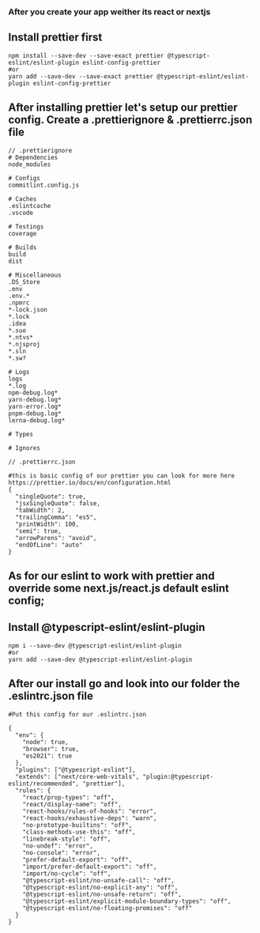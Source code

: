 ### After you create your app weither its react or nextjs

## Install prettier first

```
npm install --save-dev --save-exact prettier @typescript-eslint/eslint-plugin eslint-config-prettier
#or
yarn add --save-dev --save-exact prettier @typescript-eslint/eslint-plugin eslint-config-prettier
```

## After installing prettier let's setup our prettier config. Create a .prettierignore & .prettierrc.json file

```
// .prettierignore
# Dependencies
node_modules

# Configs
commitlint.config.js

# Caches
.eslintcache
.vscode

# Testings
coverage

# Builds
build
dist

# Miscellaneous
.DS_Store
.env
.env.*
.npmrc
*-lock.json
*.lock
.idea
*.suo
*.ntvs*
*.njsproj
*.sln
*.sw?

# Logs
logs
*.log
npm-debug.log*
yarn-debug.log*
yarn-error.log*
pnpm-debug.log*
lerna-debug.log*

# Types

# Ignores

```

```
// .prettierrc.json

#this is basic config of our prettier you can look for more here https://prettier.io/docs/en/configuration.html
{
  "singleQuote": true,
  "jsxSingleQuote": false,
  "tabWidth": 2,
  "trailingComma": "es5",
  "printWidth": 100,
  "semi": true,
  "arrowParens": "avoid",
  "endOfLine": "auto"
}
```
## As for our eslint to work with prettier and override some next.js/react.js default eslint config;
## Install @typescript-eslint/eslint-plugin

```
npm i --save-dev @typescript-eslint/eslint-plugin
#or
yarn add --save-dev @typescript-eslint/eslint-plugin
```

## After our install go and look into our folder the .eslintrc.json file

```
#Put this config for our .eslintrc.json

{
  "env": {
    "node": true,
    "browser": true,
    "es2021": true
  },
  "plugins": ["@typescript-eslint"],
  "extends": ["next/core-web-vitals", "plugin:@typescript-eslint/recommended", "prettier"],
  "rules": {
    "react/prop-types": "off",
    "react/display-name": "off",
    "react-hooks/rules-of-hooks": "error",
    "react-hooks/exhaustive-deps": "warn",
    "no-prototype-builtins": "off",
    "class-methods-use-this": "off",
    "linebreak-style": "off",
    "no-undef": "error",
    "no-console": "error",
    "prefer-default-export": "off",
    "import/prefer-default-export": "off",
    "import/no-cycle": "off",
    "@typescript-eslint/no-unsafe-call": "off",
    "@typescript-eslint/no-explicit-any": "off",
    "@typescript-eslint/no-unsafe-return": "off",
    "@typescript-eslint/explicit-module-boundary-types": "off",
    "@typescript-eslint/no-floating-promises": "off"
  }
}

```
